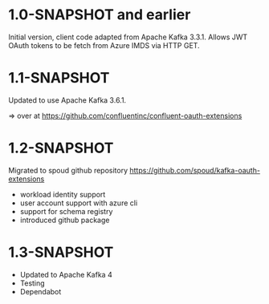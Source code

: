 
# 1.0-SNAPSHOT and earlier

Initial version, client code adapted from Apache Kafka 3.3.1.  Allows JWT
OAuth tokens to be fetch from Azure IMDS via HTTP GET.

# 1.1-SNAPSHOT

Updated to use Apache Kafka 3.6.1.

=> over at https://github.com/confluentinc/confluent-oauth-extensions


# 1.2-SNAPSHOT

Migrated to spoud github repository https://github.com/spoud/kafka-oauth-extensions

* workload identity support
* user account support with azure cli
* support for schema registry
* introduced github package


# 1.3-SNAPSHOT

* Updated to Apache Kafka 4
* Testing
* Dependabot